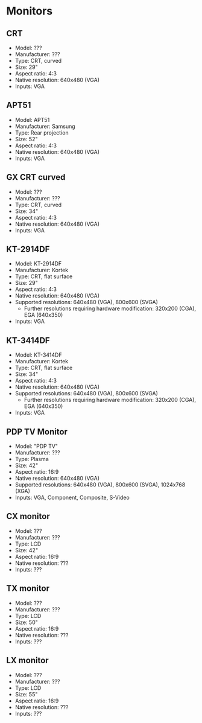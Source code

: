 # Monitors

## CRT

* Model: ???
* Manufacturer: ???
* Type: CRT, curved
* Size: 29"
* Aspect ratio: 4:3
* Native resolution: 640x480 (VGA)
* Inputs: VGA

## APT51

* Model: APT51
* Manufacturer: Samsung
* Type: Rear projection
* Size: 52"
* Aspect ratio: 4:3
* Native resolution: 640x480 (VGA)
* Inputs: VGA

## GX CRT curved

* Model: ???
* Manufacturer: ???
* Type: CRT, curved
* Size: 34"
* Aspect ratio: 4:3
* Native resolution: 640x480 (VGA)
* Inputs: VGA

## KT-2914DF

* Model: KT-2914DF
* Manufacturer: Kortek
* Type: CRT, flat surface
* Size: 29"
* Aspect ratio: 4:3
* Native resolution: 640x480 (VGA)
* Supported resolutions: 640x480 (VGA), 800x600 (SVGA)
  * Further resolutions requiring hardware modification: 320x200 (CGA), EGA (640x350)
* Inputs: VGA

## KT-3414DF

* Model: KT-3414DF
* Manufacturer: Kortek
* Type: CRT, flat surface
* Size: 34"
* Aspect ratio: 4:3
* Native resolution: 640x480 (VGA)
* Supported resolutions: 640x480 (VGA), 800x600 (SVGA)
  * Further resolutions requiring hardware modification: 320x200 (CGA), EGA (640x350)
* Inputs: VGA

## PDP TV Monitor

* Model: "PDP TV"
* Manufacturer: ???
* Type: Plasma
* Size: 42"
* Aspect ratio: 16:9
* Native resolution: 640x480 (VGA)
* Supported resolutions: 640x480 (VGA), 800x600 (SVGA), 1024x768 (XGA)
* Inputs: VGA, Component, Composite, S-Video

## CX monitor

* Model: ???
* Manufacturer: ???
* Type: LCD
* Size: 42"
* Aspect ratio: 16:9
* Native resolution: ???
* Inputs: ???

## TX monitor

* Model: ???
* Manufacturer: ???
* Type: LCD
* Size: 50"
* Aspect ratio: 16:9
* Native resolution: ???
* Inputs: ???

## LX monitor

* Model: ???
* Manufacturer: ???
* Type: LCD
* Size: 55"
* Aspect ratio: 16:9
* Native resolution: ???
* Inputs: ???
